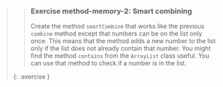 >> ### Exercise method-memory-2: Smart combining
>>
>> Create the method `smartCombine` that works like the previous `combine` method except that numbers can be on the list only once. This means that the method adds a new number to the list only if the list does not already contain that number. You might find the method `contains` from the `ArrayList` class useful. You can use that method to check if a number is in the list.
>>
>{: .exercise }